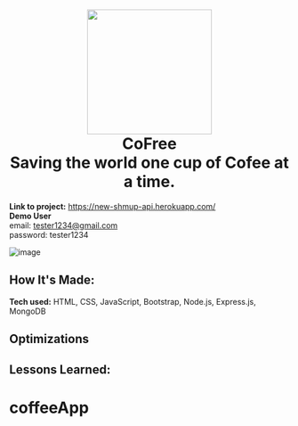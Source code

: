 
<h1 align="center">
  <img src="https://imgur.com/3QTf0j6" width="224px"/><br/>
  CoFree <br>
  Saving the world one cup of Cofee at a time.
</h1>
<!-- 
# Cofree - A place to practice your home barista skills and help your neighbor. -->

**Link to project:** https://new-shmup-api.herokuapp.com/ <br>
**Demo User** <br>
email: tester1234@gmail.com <br>
password: tester1234

![image](https://user-images.githubusercontent.com/64442298/122502939-66be3c80-cfac-11eb-82cd-c5c07d2b3a5e.png)


## How It's Made:

**Tech used:** HTML, CSS, JavaScript, Bootstrap, Node.js, Express.js, MongoDB



## Optimizations


## Lessons Learned:




# coffeeApp

